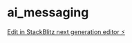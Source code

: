 # ai_messaging

[Edit in StackBlitz next generation editor ⚡️](https://stackblitz.com/~/github.com/endreoo/ai_messaging)